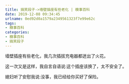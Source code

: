 ```yaml
---
title: 搞笑段子->墙壁插座有些老化 | 糗事百科
date: 2019-12-08 09:34:45
urlname: 0ed92d0a1579a2349561323f7e99e62c
tags: 
- 糗事百科
categories:
- 糗事百科
- 搞笑段子
---
```

墙壁插座有些老化，我几次插拔充电器都迸出了火花。

这一次又是这样，我自言自语说:这个插座该换了，太不安全了。

媳妇听了安慰我说:没事，我已经给你买好了保险。


